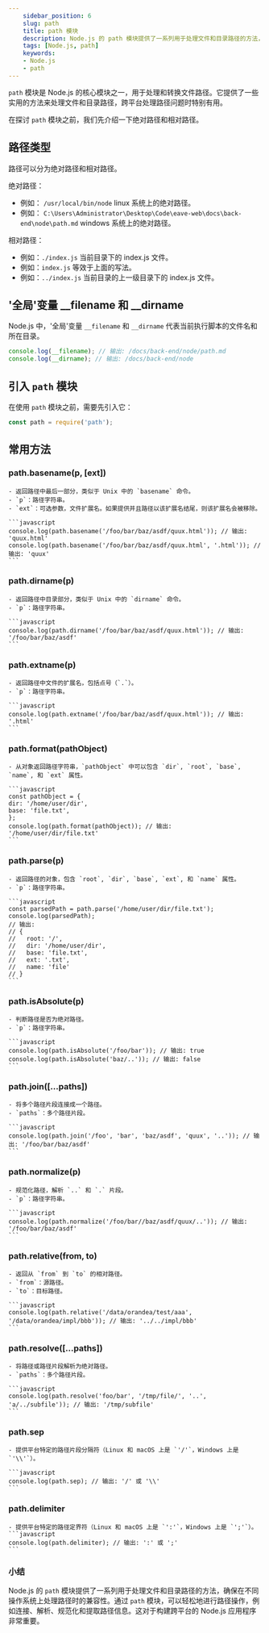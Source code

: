 ```yaml
---
    sidebar_position: 6
    slug: path
    title: path 模块
    description: Node.js 的 path 模块提供了一系列用于处理文件和目录路径的方法，确保在不同操作系统上处理路径时的兼容性。
    tags: [Node.js, path]
    keywords:
    - Node.js
    - path
---
```


`path` 模块是 Node.js 的核心模块之一，用于处理和转换文件路径。它提供了一些实用的方法来处理文件和目录路径，跨平台处理路径问题时特别有用。

在探讨 `path` 模块之前，我们先介绍一下绝对路径和相对路径。

## 路径类型

路径可以分为绝对路径和相对路径。

绝对路径：

- 例如： `/usr/local/bin/node` linux 系统上的绝对路径。
- 例如： `C:\Users\Administrator\Desktop\Code\eave-web\docs\back-end\node\path.md` windows 系统上的绝对路径。

相对路径：

- 例如：`./index.js` 当前目录下的 index.js 文件。
- 例如：`index.js` 等效于上面的写法。
- 例如：`../index.js` 当前目录的上一级目录下的 index.js 文件。

## '全局'变量 __filename 和 __dirname

Node.js 中，'全局'变量 `__filename` 和 `__dirname` 代表当前执行脚本的文件名和所在目录。

```javascript
console.log(__filename); // 输出: /docs/back-end/node/path.md
console.log(__dirname); // 输出: /docs/back-end/node
```

## 引入 `path` 模块

在使用 `path` 模块之前，需要先引入它：

```javascript
const path = require('path');
```

## 常用方法

### path.basename(p, [ext])

    - 返回路径中最后一部分，类似于 Unix 中的 `basename` 命令。
    - `p`：路径字符串。
    - `ext`：可选参数，文件扩展名。如果提供并且路径以该扩展名结尾，则该扩展名会被移除。

    ```javascript
    console.log(path.basename('/foo/bar/baz/asdf/quux.html')); // 输出: 'quux.html'
    console.log(path.basename('/foo/bar/baz/asdf/quux.html', '.html')); // 输出: 'quux'
    ```

### path.dirname(p)

    - 返回路径中目录部分，类似于 Unix 中的 `dirname` 命令。
    - `p`：路径字符串。

    ```javascript
    console.log(path.dirname('/foo/bar/baz/asdf/quux.html')); // 输出: '/foo/bar/baz/asdf'
    ```

### path.extname(p)

    - 返回路径中文件的扩展名，包括点号（`.`）。
    - `p`：路径字符串。

    ```javascript
    console.log(path.extname('/foo/bar/baz/asdf/quux.html')); // 输出: '.html'
    ```

### path.format(pathObject)

    - 从对象返回路径字符串，`pathObject` 中可以包含 `dir`, `root`, `base`, `name`, 和 `ext` 属性。

    ```javascript
    const pathObject = {
    dir: '/home/user/dir',
    base: 'file.txt',
    };
    console.log(path.format(pathObject)); // 输出: '/home/user/dir/file.txt'
    ```

### path.parse(p)

    - 返回路径的对象，包含 `root`, `dir`, `base`, `ext`, 和 `name` 属性。
    - `p`：路径字符串。

    ```javascript
    const parsedPath = path.parse('/home/user/dir/file.txt');
    console.log(parsedPath);
    // 输出:
    // {
    //   root: '/',
    //   dir: '/home/user/dir',
    //   base: 'file.txt',
    //   ext: '.txt',
    //   name: 'file'
    // }
    ```

### path.isAbsolute(p)

    - 判断路径是否为绝对路径。
    - `p`：路径字符串。

    ```javascript
    console.log(path.isAbsolute('/foo/bar')); // 输出: true
    console.log(path.isAbsolute('baz/..')); // 输出: false
    ```

### path.join([...paths])

    - 将多个路径片段连接成一个路径。
    - `paths`：多个路径片段。

    ```javascript
    console.log(path.join('/foo', 'bar', 'baz/asdf', 'quux', '..')); // 输出: '/foo/bar/baz/asdf'
    ```

### path.normalize(p)

    - 规范化路径，解析 `..` 和 `.` 片段。
    - `p`：路径字符串。

    ```javascript
    console.log(path.normalize('/foo/bar//baz/asdf/quux/..')); // 输出: '/foo/bar/baz/asdf'
    ```

### path.relative(from, to)

    - 返回从 `from` 到 `to` 的相对路径。
    - `from`：源路径。
    - `to`：目标路径。

    ```javascript
    console.log(path.relative('/data/orandea/test/aaa', '/data/orandea/impl/bbb')); // 输出: '../../impl/bbb'
    ```

### path.resolve([...paths])

    - 将路径或路径片段解析为绝对路径。
    - `paths`：多个路径片段。

    ```javascript
    console.log(path.resolve('foo/bar', '/tmp/file/', '..', 'a/../subfile')); // 输出: '/tmp/subfile'
    ```

### path.sep

    - 提供平台特定的路径片段分隔符（Linux 和 macOS 上是 `'/'`，Windows 上是 `'\\'`）。

    ```javascript
    console.log(path.sep); // 输出: '/' 或 '\\'
    ```

### path.delimiter

    - 提供平台特定的路径定界符（Linux 和 macOS 上是 `':'`，Windows 上是 `';'`）。
    ```javascript
    console.log(path.delimiter); // 输出: ':' 或 ';'
    ```

### 小结

Node.js 的 `path` 模块提供了一系列用于处理文件和目录路径的方法，确保在不同操作系统上处理路径时的兼容性。通过 `path` 模块，可以轻松地进行路径操作，例如连接、解析、规范化和提取路径信息。这对于构建跨平台的 Node.js 应用程序非常重要。
